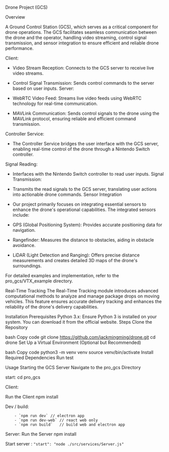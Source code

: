 Drone Project (GCS)

Overview

A Ground Control Station (GCS), which serves as a critical component for drone operations. The GCS facilitates seamless communication between the drone and the operator, handling video streaming, control signal transmission, and sensor integration to ensure efficient and reliable drone performance.

Client:

 - Video Stream Reception: Connects to the GCS server to receive live video streams.
 - Control Signal Transmission: Sends control commands to the server based on user inputs.
Server:

 - WebRTC Video Feed: Streams live video feeds using WebRTC technology for real-time communication.
 - MAVLink Communication: Sends control signals to the drone using the MAVLink protocol, ensuring reliable and efficient command transmission.

Controller Service:
 - The Controller Service bridges the user interface with the GCS server, enabling real-time control of the drone through a Nintendo Switch controller.

Signal Reading:
 - Interfaces with the Nintendo Switch controller to read user inputs.
Signal Transmission:
 - Transmits the read signals to the GCS server, translating user actions into actionable drone commands.
Sensor Integration
 - Our project primarily focuses on integrating essential sensors to enhance the drone's operational capabilities. The integrated sensors include:

- GPS (Global Positioning System): Provides accurate positioning data for navigation.
- Rangefinder: Measures the distance to obstacles, aiding in obstacle avoidance.
- LiDAR (Light Detection and Ranging): Offers precise distance measurements and creates detailed 3D maps of the drone's surroundings.

For detailed examples and implementation, refer to the pro_gcs/VTX_example directory.

Real-Time Tracking
The Real-Time Tracking module introduces advanced computational methods to analyze and manage package drops on moving vehicles. This feature ensures accurate delivery tracking and enhances the reliability of the drone's delivery capabilities.

Installation
Prerequisites
Python 3.x: Ensure Python 3 is installed on your system. You can download it from the official website.
Steps
Clone the Repository

bash
Copy code
git clone https://github.com/jackmingming/drone.git
cd drone
Set Up a Virtual Environment (Optional but Recommended)

bash
Copy code
python3 -m venv venv
source venv/bin/activate
Install Required Dependencies
Run test

Usage
Starting the GCS Server
Navigate to the pro_gcs Directory


start:
cd pro_gcs

Client:

Run the Client
npm install

Dev / build:
```
    - `npm run dev` // electron app
    - `npm run dev-web` // react web only
    - `npm run build`   // build web and electron app
```

Server:
Run the Server
npm install 

Start server :
    `"start": "node ./src/services/Server.js"`
